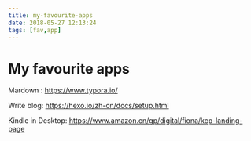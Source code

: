 ```yaml
---
title: my-favourite-apps
date: 2018-05-27 12:13:24
tags: [fav,app] 
---
```


# My favourite apps

Mardown : https://www.typora.io/ 

Write blog: https://hexo.io/zh-cn/docs/setup.html 

Kindle in Desktop: https://www.amazon.cn/gp/digital/fiona/kcp-landing-page 




